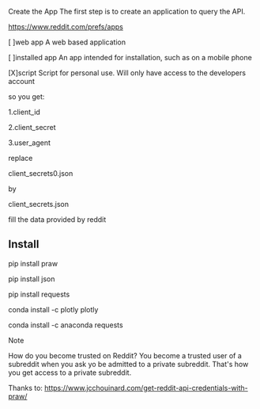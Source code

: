 

Create the App
The first step is to create an application to query the API.

https://www.reddit.com/prefs/apps

[ ]web app	A web based application

[ ]installed app	An app intended for installation, such as on a mobile phone

[X]script	Script for personal use. Will only have access to the developers account

so you get:

1.client_id

2.client_secret

3.user_agent

replace

client_secrets0.json

by

client_secrets.json

fill the data provided by reddit

## Install

pip install praw

pip install json

pip install requests

conda install -c plotly plotly

conda install -c anaconda requests

Note

How do you become trusted on Reddit?
You become a trusted user of a subreddit when you ask yo be admitted to a private subreddit. That's how you get access to a private subreddit.

Thanks to:
https://www.jcchouinard.com/get-reddit-api-credentials-with-praw/
